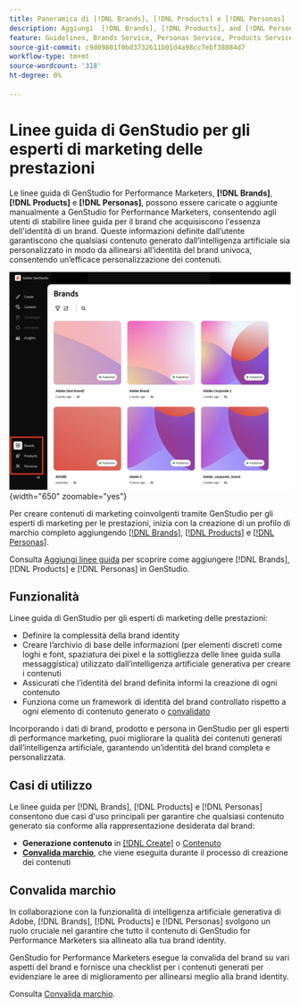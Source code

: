 ```yaml
---
title: Panoramica di [!DNL Brands], [!DNL Products] e [!DNL Personas]
description: Aggiungi  [!DNL Brands], [!DNL Products], and [!DNL Personas] a GenStudio for Performance Marketers per creare un profilo di brand completo che includa tutti gli aspetti della rappresentazione di un brand.
feature: Guidelines, Brands Service, Personas Service, Products Service
source-git-commit: c9d09801f0bd3732611b01d4a98cc7ebf38884d7
workflow-type: tm+mt
source-wordcount: '318'
ht-degree: 0%

---
```



# Linee guida di GenStudio per gli esperti di marketing delle prestazioni

Le linee guida di GenStudio for Performance Marketers, **[!DNL Brands]**, **[!DNL Products]** e **[!DNL Personas]**, possono essere caricate o aggiunte manualmente a GenStudio for Performance Marketers, consentendo agli utenti di stabilire linee guida per il brand che acquisiscono l&#39;essenza dell&#39;identità di un brand. Queste informazioni definite dall’utente garantiscono che qualsiasi contenuto generato dall’intelligenza artificiale sia personalizzato in modo da allinearsi all’identità del brand univoca, consentendo un’efficace personalizzazione dei contenuti.

![Linee guida in GenStudio per gli esperti di marketing delle prestazioni](/help/assets/guidelines.png){width="650" zoomable="yes"}

Per creare contenuti di marketing coinvolgenti tramite GenStudio per gli esperti di marketing per le prestazioni, inizia con la creazione di un profilo di marchio completo aggiungendo [[!DNL Brands]](/help/user-guide/guidelines/brands.md), [[!DNL Products]](/help/user-guide/guidelines/products.md) e [[!DNL Personas]](/help/user-guide/guidelines/personas.md).

Consulta [Aggiungi linee guida](/help/user-guide/guidelines/add-guidelines.md) per scoprire come aggiungere [!DNL Brands], [!DNL Products] e [!DNL Personas] in GenStudio.

## Funzionalità

Linee guida di GenStudio per gli esperti di marketing delle prestazioni:

* Definire la complessità della brand identity
* Creare l’archivio di base delle informazioni (per elementi discreti come loghi e font, spaziatura dei pixel e la sottigliezza delle linee guida sulla messaggistica) utilizzato dall’intelligenza artificiale generativa per creare i contenuti
* Assicurati che l’identità del brand definita informi la creazione di ogni contenuto
* Funziona come un framework di identità del brand controllato rispetto a ogni elemento di contenuto generato o [convalidato](#brand-validation)

Incorporando i dati di brand, prodotto e persona in GenStudio per gli esperti di performance marketing, puoi migliorare la qualità dei contenuti generati dall’intelligenza artificiale, garantendo un’identità del brand completa e personalizzata.

## Casi di utilizzo

Le linee guida per [!DNL Brands], [!DNL Products] e [!DNL Personas] consentono due casi d&#39;uso principali per garantire che qualsiasi contenuto generato sia conforme alla rappresentazione desiderata dal brand:

* **Generazione contenuto** in [[!DNL Create]](/help/user-guide/create/overview.md) o [Contenuto](/help/user-guide/content/overview.md)
* [**Convalida marchio**](#brand-validation), che viene eseguita durante il processo di creazione dei contenuti

## Convalida marchio

In collaborazione con la funzionalità di intelligenza artificiale generativa di Adobe, [!DNL Brands], [!DNL Products] e [!DNL Personas] svolgono un ruolo cruciale nel garantire che tutto il contenuto di GenStudio for Performance Marketers sia allineato alla tua brand identity.

GenStudio for Performance Marketers esegue la convalida del brand su vari aspetti del brand e fornisce una checklist per i contenuti generati per evidenziare le aree di miglioramento per allinearsi meglio alla brand identity.

Consulta [Convalida marchio](/help/user-guide/guidelines/brand-validation.md).
